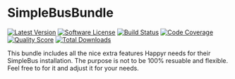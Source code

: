 # SimpleBusBundle

[![Latest Version](https://img.shields.io/github/release/Happyr/SimpleBusBundle.svg?style=flat-square)](https://github.com/Happyr/SimpleBusBundle/releases)
[![Software License](https://img.shields.io/badge/license-MIT-brightgreen.svg?style=flat-square)](LICENSE)
[![Build Status](https://img.shields.io/travis/Happyr/SimpleBusBundle.svg?style=flat-square)](https://travis-ci.org/Happyr/SimpleBusBundle)
[![Code Coverage](https://img.shields.io/scrutinizer/coverage/g/Happyr/SimpleBusBundle.svg?style=flat-square)](https://scrutinizer-ci.com/g/Happyr/SimpleBusBundle)
[![Quality Score](https://img.shields.io/scrutinizer/g/Happyr/SimpleBusBundle.svg?style=flat-square)](https://scrutinizer-ci.com/g/Happyr/SimpleBusBundle)
[![Total Downloads](https://img.shields.io/packagist/dt/happyr/simplebus-bundle.svg?style=flat-square)](https://packagist.org/packages/happyr/simplebus-bundle)


This bundle includes all the nice extra features Happyr needs for their SimpleBus installation. The purpose is not to be
100% resuable and flexible. Feel free to for it and adjust it for your needs. 
